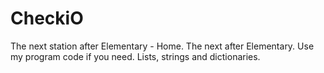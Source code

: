 # CheckiO
The next station after Elementary - Home. The next after Elementary. Use my program code if you need. Lists, strings and dictionaries.

